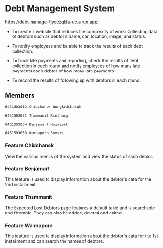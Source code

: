 # Debt Management System 
https://debt-manage-7jycezqkfa-uc.a.run.app/

- To create a website that reduces the complexity of work:  Collecting data of debtors such as debtor's name, car, location, image, and status.

- To notify employees and be able to track the results of each debt collection.

- To track late payments and reporting, check the results of debt collection in each round and notify employees of how many late payments each debtor of how many late payments.

- To record the results of following up with debtors in each round.

## Members
```bash
6431503013 Chidchanok Wongkodchasuk

6431503031 Thammanit Rinthang

6431503034 Benjamart Noiwiset

6431503053 Wannaporn Somsri
```
### Feature Chidchanok
View the various menus of the system and view the status of each debtor.
### Feature Benjamart
This feature is used to display information about the debtor's data for the 2nd installment.
### Feature Thammanit
The Expected Lost Debtors page features a default table and is searchable and filterable. They can also be added, deleted and edited.
### Feature Wannaporn
This feature is used to display information about the debtor's data for the 1st installment and can search the names of debtors.


